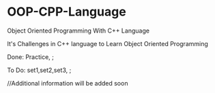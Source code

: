 # OOP-CPP-Language
Object Oriented Programming With C++ Language

It's Challenges in C++ language to Learn Object Oriented Programming

Done: Practice, ;

To Do: set1,set2,set3, ;

//Additional information will be added soon
